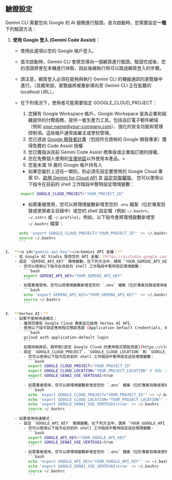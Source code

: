 ## 驗證設定

Gemini CLI 需要您向 Google 的 AI 服務進行驗證。首次啟動時，您需要設定**一種**下列驗證方法：

1.  **使用 Google 登入 (Gemini Code Assist)：**
    - 使用此選項以您的 Google 帳戶登入。
    - 首次啟動時，Gemini CLI 會將您導向一個網頁進行驗證。驗證完成後，您的憑證將會在本機進行快取，因此後續執行時可以跳過網頁登入的步驟。
    - 請注意，網頁登入必須在能夠與執行 Gemini CLI 的機器通訊的瀏覽器中進行。（具體來說，瀏覽器將被重新導向至 Gemini CLI 正在監聽的 localhost URL）。
    - <a id="workspace-gca">在下列情況下，使用者可能需要指定 GOOGLE_CLOUD_PROJECT：</a>
      1. 您擁有 Google Workspace 帳戶。Google Workspace 是為企業和組織提供的付費服務，提供一套生產力工具，包括自訂電子郵件網域（例如 your-name@your-company.com）、強化的安全功能和管理控制項。這些帳戶通常由雇主或學校管理。
      1. 您已透過 [Google 開發者計畫](https://developers.google.com/program/plans-and-pricing)（包括符合資格的 Google 開發專家）獲得免費的 Code Assist 授權
      1. 您已獲指派目前 Gemini Code Assist 標準版或企業版訂閱的授權。
      1. 您在免費個人使用的[支援地區](https://developers.google.com/gemini-code-assist/resources/available-locations)以外使用本產品。>
      1. 您是未滿 18 歲的 Google 帳戶持有人
      - 如果您屬於上述任一類別，則必須先設定要使用的 Google Cloud 專案 ID、[啟用 Gemini for Cloud API](https://cloud.google.com/gemini/docs/discover/set-up-gemini#enable-api) 並 [設定存取權限](https://cloud.google.com/gemini/docs/discover/set-up-gemini#grant-iam)。
您可以使用以下指令在目前的 shell 工作階段中暫時設定環境變數：

      ```bash
      export GOOGLE_CLOUD_PROJECT="YOUR_PROJECT_ID"
      ```
      - 如需重複使用，您可以將環境變數新增至您的 `.env` 檔案（位於專案目錄或使用者主目錄中）或您的 shell 設定檔（例如 `~/.bashrc`、`~/.zshrc` 或 `~/.profile`）。例如，以下指令會將環境變數新增至 `~/.bashrc` 檔案：

```bash
      echo 'export GOOGLE_CLOUD_PROJECT="YOUR_PROJECT_ID"' >> ~/.bashrc
      source ~/.bashrc
      ```

2.  **<a id="gemini-api-key"></a>Gemini API 金鑰：**
    - 從 Google AI Studio 取得您的 API 金鑰：[https://aistudio.google.com/app/apikey](https://aistudio.google.com/app/apikey)
    - 設定 `GEMINI_API_KEY` 環境變數。在下列方法中，請將 `YOUR_GEMINI_API_KEY` 替換為您從 Google AI Studio 取得的 API 金鑰：
      - 您可以使用以下指令在目前的 shell 工作階段中暫時設定環境變數：
        ```bash
        export GEMINI_API_KEY="YOUR_GEMINI_API_KEY"
        ```
      - 如需重複使用，您可以將環境變數新增至您的 `.env` 檔案（位於專案目錄或使用者主目錄中）或您的 shell 設定檔（例如 `~/.bashrc`、`~/.zshrc` 或 `~/.profile`）。例如，以下指令會將環境變數新增至 `~/.bashrc` 檔案：
        ```bash
        echo 'export GEMINI_API_KEY="YOUR_GEMINI_API_KEY"' >> ~/.bashrc
        source ~/.bashrc
        ```

3.  **Vertex AI：**
    - 如果不使用快速模式：
      - 確保您擁有 Google Cloud 專案並已啟用 Vertex AI API。
      - 使用以下指令設定應用程式預設憑證 (Application Default Credentials, ADC)：
        ```bash
        gcloud auth application-default login
        ```
        如需詳細資訊，請參閱[設定 Google Cloud 的應用程式預設憑證](https://cloud.google.com/docs/authentication/provide-credentials-adc)。
      - 設定 `GOOGLE_CLOUD_PROJECT`、`GOOGLE_CLOUD_LOCATION` 和 `GOOGLE_GENAI_USE_VERTEXAI` 環境變數。在下列方法中，請將 `YOUR_PROJECT_ID` 和 `YOUR_PROJECT_LOCATION` 替換為您專案的相關值：
        - 您可以使用以下指令在目前的 shell 工作階段中暫時設定這些環境變數：
          ```bash
          export GOOGLE_CLOUD_PROJECT="YOUR_PROJECT_ID"
          export GOOGLE_CLOUD_LOCATION="YOUR_PROJECT_LOCATION" # 例如：us-central1
          export GOOGLE_GENAI_USE_VERTEXAI=true
          ```
        - 如需重複使用，您可以將環境變數新增至您的 `.env` 檔案（位於專案目錄或使用者主目錄中）或您的 shell 設定檔（例如 `~/.bashrc`、`~/.zshrc` 或 `~/.profile`）。例如，以下指令會將環境變數新增至 `~/.bashrc` 檔案：
          ```bash
          echo 'export GOOGLE_CLOUD_PROJECT="YOUR_PROJECT_ID"' >> ~/.bashrc
          echo 'export GOOGLE_CLOUD_LOCATION="YOUR_PROJECT_LOCATION"' >> ~/.bashrc
          echo 'export GOOGLE_GENAI_USE_VERTEXAI=true' >> ~/.bashrc
          source ~/.bashrc
          ```
    - 如果使用快速模式：
      - 設定 `GOOGLE_API_KEY` 環境變數。在下列方法中，請將 `YOUR_GOOGLE_API_KEY` 替換為快速模式提供的 Vertex AI API 金鑰：
        - 您可以使用以下指令在目前的 shell 工作階段中暫時設定這些環境變數：
          ```bash
          export GOOGLE_API_KEY="YOUR_GOOGLE_API_KEY"
          export GOOGLE_GENAI_USE_VERTEXAI=true
          ```
        - 如需重複使用，您可以將環境變數新增至您的 `.env` 檔案（位於專案目錄或使用者主目錄中）或您的 shell 設定檔（例如 `~/.bashrc`、`~/.zshrc` 或 `~/.profile`）。例如，以下指令會將環境變數新增至 `~/.bashrc` 檔案：
          ```bash
          echo 'export GOOGLE_API_KEY="YOUR_GOOGLE_API_KEY"' >> ~/.bashrc
          echo 'export GOOGLE_GENAI_USE_VERTEXAI=true' >> ~/.bashrc
          source ~/.bashrc
          ```